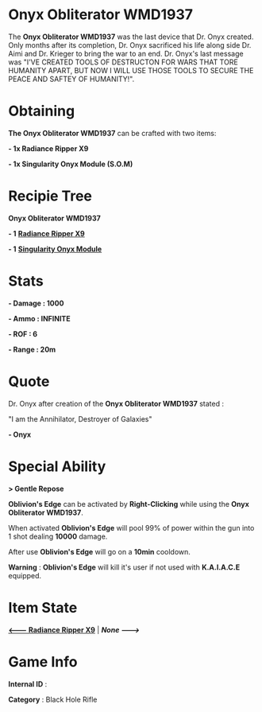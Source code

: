 # Onyx Obliterator WMD1937

The **Onyx Obliterator WMD1937** was the last device that Dr. Onyx created. Only months after its completion, Dr. Onyx sacrificed his life along side Dr. Aimi and Dr. Krieger to bring the war to an end. Dr. Onyx's last message was "I'VE CREATED TOOLS OF DESTRUCTON FOR WARS THAT TORE HUMANITY APART, BUT NOW I WILL USE THOSE TOOLS TO SECURE THE PEACE AND SAFTEY OF HUMANITY!".

# Obtaining

**The Onyx Obliterator WMD1937** can be crafted with two items: 

**- 1x Radiance Ripper X9**

**- 1x Singularity Onyx Module (S.O.M)**

# Recipie Tree

**Onyx Obliterator WMD1937**

**- 1** [**Radiance Ripper X9**](https://github.com/AlphaMC0/Lone-Martian/blob/main/Game%20Items/Weapons/Guns/Radiance%20Ripper%20X9.md)

**- 1** [**Singularity Onyx Module**](https://github.com/AlphaMC0/Lone-Martian/blob/main/Game%20Items/Upgrade%20Modules/Singularity%20Onyx%20Module%20(S.O.M).md)

# Stats

**- Damage : 1000**

**- Ammo : INFINITE**

**- ROF : 6**

**- Range : 20m**

# Quote

Dr. Onyx after creation of the **Onyx Obliterator WMD1937** stated :

"I am the Annihilator, Destroyer of Galaxies"

**- Onyx**

# Special Ability

**> Gentle Repose**

**Oblivion's Edge** can be activated by **Right-Clicking** while using the **Onyx Obliterator WMD1937**.

When activated **Oblivion's Edge** will pool 99% of power within the gun into 1 shot dealing **10000** damage.

After use **Oblivion's Edge** will go on a **10min** cooldown.

**Warning** : **Oblivion's Edge** will kill it's user if not used with **K.A.I.A.C.E** equipped.

# Item State

[**<--- Radiance Ripper X9**](https://github.com/AlphaMC0/Lone-Martian/blob/main/Guns/Radiance%20Ripper%20X9.md) | ***None --->***

# Game Info

**Internal ID** : 

**Category** : Black Hole Rifle
